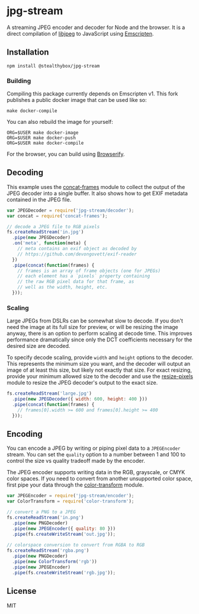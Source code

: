 # jpg-stream

A streaming JPEG encoder and decoder for Node and the browser. It is a direct compilation
of [libjpeg](http://www.ijg.org) to JavaScript using [Emscripten](http://emscripten.org/).

## Installation

    npm install @stealthybox/jpg-stream

### Building

Compiling this package currently depends on Emscripten v1.
This fork publishes a public docker image that can be used like so:
```shell
make docker-compile
```
You can also rebuild the image for yourself:
```shell
ORG=$USER make docker-image
ORG=$USER make docker-push
ORG=$USER make docker-compile
```

For the browser, you can build using [Browserify](http://browserify.org/).

## Decoding

This example uses the [concat-frames](https://github.com/devongovett/concat-frames)
module to collect the output of the JPEG decoder into a single buffer.
It also shows how to get EXIF metadata contained in the JPEG file.

```javascript
var JPEGDecoder = require('jpg-stream/decoder');
var concat = require('concat-frames');

// decode a JPEG file to RGB pixels
fs.createReadStream('in.jpg')
  .pipe(new JPEGDecoder)
  .on('meta', function(meta) {
    // meta contains an exif object as decoded by
    // https://github.com/devongovett/exif-reader
  })
  .pipe(concat(function(frames) {
    // frames is an array of frame objects (one for JPEGs)
    // each element has a `pixels` property containing
    // the raw RGB pixel data for that frame, as
    // well as the width, height, etc.
  }));
```

### Scaling

Large JPEGs from DSLRs can be somewhat slow to decode.  If you don't need the image at
its full size for preview, or will be resizing the image anyway, there is an option to
perform scaling at decode time.  This improves performance dramatically since only the
DCT coefficients necessary for the desired size are decoded.

To specify decode scaling, provide `width` and `height` options to the decoder.  This
represents the minimum size you want, and the decoder will output an image of at least
this size, but likely not exactly that size. For exact resizing, provide your minimum
allowed size to the decoder and use the [resize-pixels](https://github.com/devongovett/resize-pixels)
module to resize the JPEG decoder's output to the exact size.

```javascript
fs.createReadStream('large.jpg')
  .pipe(new JPEGDecoder({ width: 600, height: 400 }))
  .pipe(concat(function(frames) {
    // frames[0].width >= 600 and frames[0].height >= 400
  }));
```

## Encoding

You can encode a JPEG by writing or piping pixel data to a `JPEGEncoder` stream.
You can set the `quality` option to a number between 1 and 100 to control the
size vs quality tradeoff made by the encoder.

The JPEG encoder supports writing data in the RGB, grayscale, or CMYK color spaces.
If you need to convert from another unsupported color space, first pipe your data
through the [color-transform](https://github.com/devongovett/color-transform) module.

```javascript
var JPEGEncoder = require('jpg-stream/encoder');
var ColorTransform = require('color-transform');

// convert a PNG to a JPEG
fs.createReadStream('in.png')
  .pipe(new PNGDecoder)
  .pipe(new JPEGEncoder({ quality: 80 }))
  .pipe(fs.createWriteStream('out.jpg'));
  
// colorspace conversion to convert from RGBA to RGB
fs.createReadStream('rgba.png')
  .pipe(new PNGDecoder)
  .pipe(new ColorTransform('rgb'))
  .pipe(new JPEGEncoder)
  .pipe(fs.createWriteStream('rgb.jpg'));
```

## License

MIT
